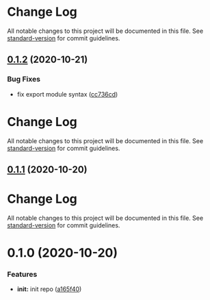 # Change Log

All notable changes to this project will be documented in this file. See [standard-version](https://github.com/conventional-changelog/standard-version) for commit guidelines.

## [0.1.2](https://github.com/21epub/use-rxjs-subject/compare/v0.1.1...v0.1.2) (2020-10-21)

### Bug Fixes

- fix export module syntax ([cc736cd](https://github.com/21epub/use-rxjs-subject/commit/cc736cd))

# Change Log

All notable changes to this project will be documented in this file. See [standard-version](https://github.com/conventional-changelog/standard-version) for commit guidelines.

## [0.1.1](https://github.com/21epub/use-rxjs-subject/compare/v0.1.0...v0.1.1) (2020-10-20)

# Change Log

All notable changes to this project will be documented in this file. See [standard-version](https://github.com/conventional-changelog/standard-version) for commit guidelines.

# 0.1.0 (2020-10-20)

### Features

- **init:** init repo ([a165f40](https://github.com/21epub/use-rxjs-subject/commit/a165f40))
